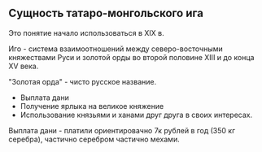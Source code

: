 ## Сущность татаро-монгольского ига
Это понятие начало использоваться в XIX в.

Иго - система взаимоотношений между северо-восточными княжествами Руси и золотой орды во второй половине XIII и до конца XV века.

"Золотая орда" - чисто русское название.

- Выплата дани
- Получение ярлыка на великое княжение
- Использование князьями и ханами друг друга в своих интересах.

Выплата дани - платили ориентировачно 7к рублей в год (350 кг серебра), частично серебром частично мехами. 
 